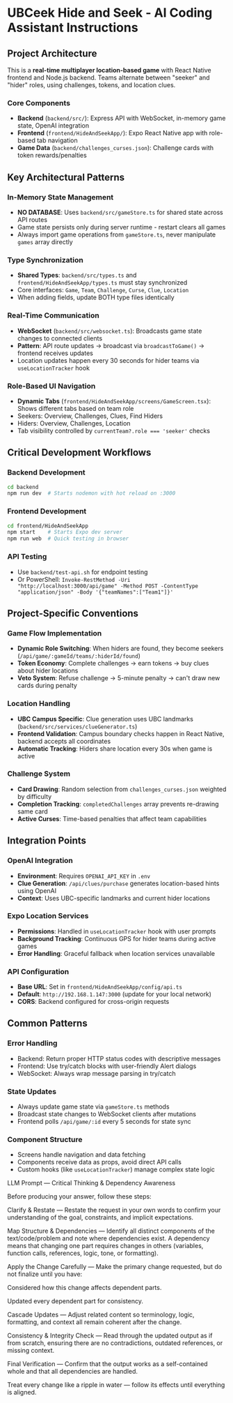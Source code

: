 # UBCeek Hide and Seek - AI Coding Assistant Instructions

## Project Architecture

This is a **real-time multiplayer location-based game** with React Native frontend and Node.js backend. Teams alternate between "seeker" and "hider" roles, using challenges, tokens, and location clues.

### Core Components
- **Backend** (`backend/src/`): Express API with WebSocket, in-memory game state, OpenAI integration
- **Frontend** (`frontend/HideAndSeekApp/`): Expo React Native app with role-based tab navigation
- **Game Data** (`backend/challenges_curses.json`): Challenge cards with token rewards/penalties

## Key Architectural Patterns

### In-Memory State Management
- **NO DATABASE**: Uses `backend/src/gameStore.ts` for shared state across API routes
- Game state persists only during server runtime - restart clears all games
- Always import game operations from `gameStore.ts`, never manipulate `games` array directly

### Type Synchronization
- **Shared Types**: `backend/src/types.ts` and `frontend/HideAndSeekApp/types.ts` must stay synchronized
- Core interfaces: `Game`, `Team`, `Challenge`, `Curse`, `Clue`, `Location`
- When adding fields, update BOTH type files identically

### Real-Time Communication
- **WebSocket** (`backend/src/websocket.ts`): Broadcasts game state changes to connected clients
- **Pattern**: API route updates → broadcast via `broadcastToGame()` → frontend receives updates
- Location updates happen every 30 seconds for hider teams via `useLocationTracker` hook

### Role-Based UI Navigation
- **Dynamic Tabs** (`frontend/HideAndSeekApp/screens/GameScreen.tsx`): Shows different tabs based on team role
- Seekers: Overview, Challenges, Clues, Find Hiders
- Hiders: Overview, Challenges, Location
- Tab visibility controlled by `currentTeam?.role === 'seeker'` checks

## Critical Development Workflows

### Backend Development
```bash
cd backend
npm run dev  # Starts nodemon with hot reload on :3000
```

### Frontend Development
```bash
cd frontend/HideAndSeekApp
npm start    # Starts Expo dev server
npm run web  # Quick testing in browser
```

### API Testing
- Use `backend/test-api.sh` for endpoint testing
- Or PowerShell: `Invoke-RestMethod -Uri "http://localhost:3000/api/game" -Method POST -ContentType "application/json" -Body '{"teamNames":["Team1"]}'`

## Project-Specific Conventions

### Game Flow Implementation
- **Dynamic Role Switching**: When hiders are found, they become seekers (`/api/game/:gameId/teams/:hiderId/found`)
- **Token Economy**: Complete challenges → earn tokens → buy clues about hider locations
- **Veto System**: Refuse challenge → 5-minute penalty → can't draw new cards during penalty

### Location Handling
- **UBC Campus Specific**: Clue generation uses UBC landmarks (`backend/src/services/clueGenerator.ts`)
- **Frontend Validation**: Campus boundary checks happen in React Native, backend accepts all coordinates
- **Automatic Tracking**: Hiders share location every 30s when game is active

### Challenge System
- **Card Drawing**: Random selection from `challenges_curses.json` weighted by difficulty
- **Completion Tracking**: `completedChallenges` array prevents re-drawing same card
- **Active Curses**: Time-based penalties that affect team capabilities

## Integration Points

### OpenAI Integration
- **Environment**: Requires `OPENAI_API_KEY` in `.env`
- **Clue Generation**: `/api/clues/purchase` generates location-based hints using OpenAI
- **Context**: Uses UBC-specific landmarks and current hider locations

### Expo Location Services
- **Permissions**: Handled in `useLocationTracker` hook with user prompts
- **Background Tracking**: Continuous GPS for hider teams during active games
- **Error Handling**: Graceful fallback when location services unavailable

### API Configuration
- **Base URL**: Set in `frontend/HideAndSeekApp/config/api.ts`
- **Default**: `http://192.168.1.147:3000` (update for your local network)
- **CORS**: Backend configured for cross-origin requests

## Common Patterns

### Error Handling
- Backend: Return proper HTTP status codes with descriptive messages
- Frontend: Use try/catch blocks with user-friendly Alert dialogs
- WebSocket: Always wrap message parsing in try/catch

### State Updates
- Always update game state via `gameStore.ts` methods
- Broadcast state changes to WebSocket clients after mutations
- Frontend polls `/api/game/:id` every 5 seconds for state sync

### Component Structure
- Screens handle navigation and data fetching
- Components receive data as props, avoid direct API calls
- Custom hooks (like `useLocationTracker`) manage complex state logic

LLM Prompt — Critical Thinking & Dependency Awareness

Before producing your answer, follow these steps:

Clarify & Restate — Restate the request in your own words to confirm your understanding of the goal, constraints, and implicit expectations.

Map Structure & Dependencies — Identify all distinct components of the text/code/problem and note where dependencies exist. A dependency means that changing one part requires changes in others (variables, function calls, references, logic, tone, or formatting).

Apply the Change Carefully — Make the primary change requested, but do not finalize until you have:

Considered how this change affects dependent parts.

Updated every dependent part for consistency.

Cascade Updates — Adjust related content so terminology, logic, formatting, and context all remain coherent after the change.

Consistency & Integrity Check — Read through the updated output as if from scratch, ensuring there are no contradictions, outdated references, or missing context.

Final Verification — Confirm that the output works as a self-contained whole and that all dependencies are handled.

Treat every change like a ripple in water — follow its effects until everything is aligned.
